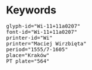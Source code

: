 # Keywords
<pre>
glyph-id="Wi-11+11a0207"
font-id="Wi-11+11a0207"
printer-id="Wi"
printer="Maciej Wirzbięta"
period="1555/7-1605"
place="Kraków"
PT plate="564"
</pre>
